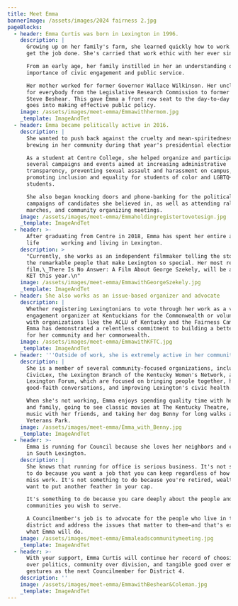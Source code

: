 ```yaml
---
title: Meet Emma
bannerImage: /assets/images/2024 fairness 2.jpg
pageBlocks:
  - header: Emma Curtis was born in Lexington in 1996.
    description: |
      Growing up on her family's farm, she learned quickly how to work hard and
      get the job done. She's carried that work ethic with her ever since.

      From an early age, her family instilled in her an understanding of the
      importance of civic engagement and public service.

      Her mother worked for former Governor Wallace Wilkinson. Her uncle worked
      for everybody from the Legislative Research Commission to former Governor
      Steve Beshear. This gave Emma a front row seat to the day-to-day work that
      goes into making effective public policy.
    image: /assets/images/meet-emma/Emmawithhermom.jpg
    _template: ImageAndTet
  - header: Emma became politically active in 2016.
    description: |
      She wanted to push back against the cruelty and mean-spiritedness she saw
      brewing in her community during that year's presidential election.

      As a student at Centre College, she helped organize and participated in
      several campaigns and events aimed at increasing administrative
      transparency, preventing sexual assault and harassment on campus, and
      promoting inclusion and equality for students of color and LGBTQ+
      students.

      She also began knocking doors and phone-banking for the political
      campaigns of candidates she believed in, as well as attending rallies,
      marches, and community organizing meetings.
    image: /assets/images/meet-emma/Emmaholdingregistertovotesign.jpg
    _template: ImageAndTet
  - header: >-
      After graduating from Centre in 2018, Emma has spent her entire adult
      life       working and living in Lexington.
    description: >
      "Currently, she works as an independent filmmaker telling the stories of
      the remarkable people that make Lexington so special. Her most recent
      film,\_There Is No Answer: A Film About George Szekely, will be airing on
      KET this year.\n"
    image: /assets/images/meet-emma/EmmawithGeorgeSzekely.jpg
    _template: ImageAndTet
  - header: She also works as an issue-based organizer and advocate
    description: |
      Whether registering Lexingtonians to vote through her work as a voter
      engagement organizer at Kentuckians for the Commonwealth or volunteering
      with organizations like the ACLU of Kentucky and the Fairness Campaign,
      Emma has demonstrated a relentless commitment to building a better future
      for her community and her commonwealth.
    image: /assets/images/meet-emma/EmmawithKFTC.jpg
    _template: ImageAndTet
  - header: '''Outside of work, she is extremely active in her community.'''
    description: |
      She is a member of several community-focused organizations, including
      CivicLex, the Lexington Branch of the Kentucky Women's Network, and the
      Lexington Forum, which are focused on bringing people together, having
      good-faith conversations, and improving Lexington's civic health.

      When she's not working, Emma enjoys spending quality time with her partner
      and family, going to see classic movies at The Kentucky Theatre, playing
      music with her friends, and taking her dog Benny for long walks at
      Veterans Park.
    image: /assets/images/meet-emma/Emma_with_Benny.jpg
    _template: ImageAndTet
  - header: >-
      Emma is running for Council because she loves her neighbors and community
      in South Lexington.
    description: |
      She knows that running for office is serious business. It's not something
      to do because you want a job that you can keep regardless of how often you
      miss work. It's not something to do because you're retired, wealthy, and
      want to put another feather in your cap.

      It's something to do because you care deeply about the people and
      communities you wish to serve.

      A Councilmember's job is to advocate for the people who live in their
      district and address the issues that matter to them—and that's exactly
      what Emma will do.
    image: /assets/images/meet-emma/Emmaleadscommunitymeeting.jpg
    _template: ImageAndTet
  - header: >-
      With your support, Emma Curtis will continue her record of choosing people
      over politics, community over division, and tangible good over empty
      gestures as the next Councilmember for District 4.
    description: ''
    image: /assets/images/meet-emma/EmmawithBeshear&Coleman.jpg
    _template: ImageAndTet
---
```


